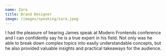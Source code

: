 ```yaml
---
name: Zara
title: Brand Designer
image: /images/speaking/zara.jpeg
---
```


I had the pleasure of hearing James speak at Modern Frontends conference and I can confidently say he is a true expert in his field. Not only was he able to break down complex topics into easily understandable concepts, but he also provided valuable insights and practical takeaways for the audience.
